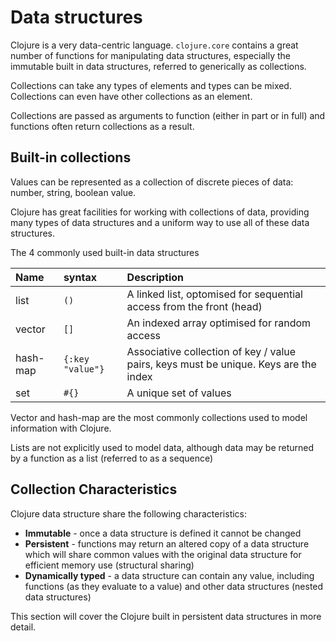 # Data structures

Clojure is a very data-centric language.  `clojure.core` contains a great number of functions for manipulating data structures, especially the immutable built in data structures, referred to generically as collections.

Collections can take any types of elements and types can be mixed.  Collections can even have other collections as an element.

Collections are passed as arguments to function (either in part or in full) and functions often return collections as a result.


## Built-in collections

Values can be represented as a collection of discrete pieces of data: number, string, boolean value.

Clojure has great facilities for working with collections of data, providing many types of data structures and a uniform way to use all of these data structures.

The 4 commonly used built-in data structures

| Name     | syntax           | Description                                                                          |
|:---------|:-----------------|:-------------------------------------------------------------------------------------|
| list     | `()`             | A linked list, optomised for sequential access from the front (head)                 |
| vector   | `[]`             | An indexed array optimised for random access                                         |
| hash-map | `{:key "value"}` | Associative collection of key / value pairs, keys must be unique. Keys are the index |
| set      | `#{}`            | A unique set of values                                                               |

Vector and hash-map are the most commonly collections used to model information with Clojure.

Lists are not explicitly used to model data, although data may be returned by a function as a list (referred to as a sequence)


## Collection Characteristics

Clojure data structure share the following characteristics:

* **Immutable** - once a data structure is defined it cannot be changed
* **Persistent** - functions may return an altered copy of a data structure which will share common values with the original data structure for efficient memory use (structural sharing)
* **Dynamically typed** - a data structure can contain any value, including functions (as they evaluate to a value) and other data structures (nested data structures)

This section will cover the Clojure built in persistent data structures in more detail.
